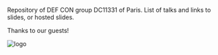 Repository of DEF CON group DC11331 of Paris. 
List of talks and links to slides, or hosted slides.

Thanks to our guests!

![logo](github.com/DC11331/pictures/Logo_DC11331_flag.png)
